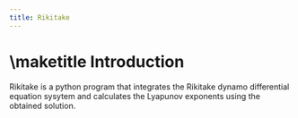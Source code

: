 ```yaml
---
title: Rikitake
---
```


\maketitle
Introduction
============

Rikitake is a python program that integrates the Rikitake dynamo
differential equation sysytem and calculates the Lyapunov exponents
using the obtained solution.
